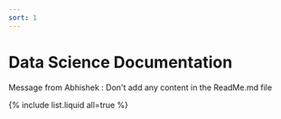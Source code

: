 ```yaml
---
sort: 1
---
```


# Data Science Documentation

Message from Abhishek : Don't add any content in the ReadMe.md file

{% include list.liquid all=true %}

